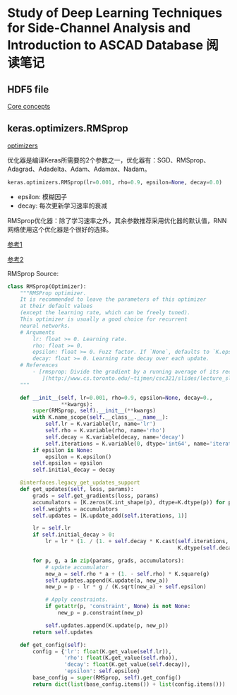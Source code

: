 # Study of Deep Learning Techniques for Side-Channel Analysis and Introduction to ASCAD Database 阅读笔记
## HDF5 file
[Core concepts](http://docs.h5py.org/en/stable/quick.html)

## keras.optimizers.RMSprop
[optimizers](https://keras.io/optimizers/)

优化器是编译Keras所需要的2个参数之一，优化器有：SGD、RMSprop、Adagrad、Adadelta、Adam、Adamax、Nadam。
```Python
keras.optimizers.RMSprop(lr=0.001, rho=0.9, epsilon=None, decay=0.0)
```

* epsilon: 模糊因子
* decay: 每次更新学习速率的衰减

RMSprop优化器：除了学习速率之外，其余参数推荐采用优化器的默认值，RNN网络使用这个优化器是个很好的选择。

[参考1](https://blog.csdn.net/u010089444/article/details/76725843)

[参考2](http://www.cs.toronto.edu/~tijmen/csc321/slides/lecture_slides_lec6.pdf)

RMSprop Source:
```Python
class RMSprop(Optimizer):
    """RMSProp optimizer.
    It is recommended to leave the parameters of this optimizer
    at their default values
    (except the learning rate, which can be freely tuned).
    This optimizer is usually a good choice for recurrent
    neural networks.
    # Arguments
        lr: float >= 0. Learning rate.
        rho: float >= 0.
        epsilon: float >= 0. Fuzz factor. If `None`, defaults to `K.epsilon()`.
        decay: float >= 0. Learning rate decay over each update.
    # References
        - [rmsprop: Divide the gradient by a running average of its recent magnitude
           ](http://www.cs.toronto.edu/~tijmen/csc321/slides/lecture_slides_lec6.pdf)
    """

    def __init__(self, lr=0.001, rho=0.9, epsilon=None, decay=0.,
                 **kwargs):
        super(RMSprop, self).__init__(**kwargs)
        with K.name_scope(self.__class__.__name__):
            self.lr = K.variable(lr, name='lr')
            self.rho = K.variable(rho, name='rho')
            self.decay = K.variable(decay, name='decay')
            self.iterations = K.variable(0, dtype='int64', name='iterations')
        if epsilon is None:
            epsilon = K.epsilon()
        self.epsilon = epsilon
        self.initial_decay = decay

    @interfaces.legacy_get_updates_support
    def get_updates(self, loss, params):
        grads = self.get_gradients(loss, params)
        accumulators = [K.zeros(K.int_shape(p), dtype=K.dtype(p)) for p in params]
        self.weights = accumulators
        self.updates = [K.update_add(self.iterations, 1)]

        lr = self.lr
        if self.initial_decay > 0:
            lr = lr * (1. / (1. + self.decay * K.cast(self.iterations,
                                                      K.dtype(self.decay))))

        for p, g, a in zip(params, grads, accumulators):
            # update accumulator
            new_a = self.rho * a + (1. - self.rho) * K.square(g)
            self.updates.append(K.update(a, new_a))
            new_p = p - lr * g / (K.sqrt(new_a) + self.epsilon)

            # Apply constraints.
            if getattr(p, 'constraint', None) is not None:
                new_p = p.constraint(new_p)

            self.updates.append(K.update(p, new_p))
        return self.updates

    def get_config(self):
        config = {'lr': float(K.get_value(self.lr)),
                  'rho': float(K.get_value(self.rho)),
                  'decay': float(K.get_value(self.decay)),
                  'epsilon': self.epsilon}
        base_config = super(RMSprop, self).get_config()
        return dict(list(base_config.items()) + list(config.items()))
```
